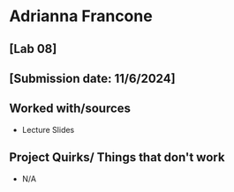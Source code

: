 # Adrianna Francone
## [Lab 08]
## [Submission date: 11/6/2024]
## Worked with/sources 
* Lecture Slides
## Project Quirks/ Things that don't work
* N/A

